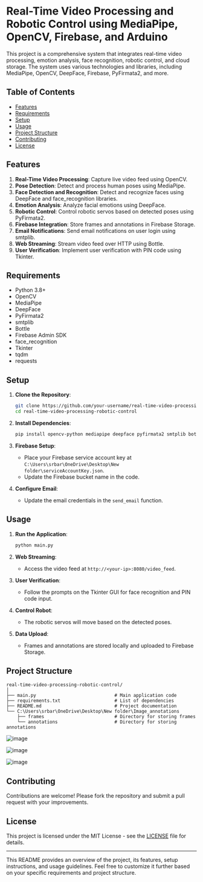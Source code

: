 # Real-Time Video Processing and Robotic Control using MediaPipe, OpenCV, Firebase, and Arduino

This project is a comprehensive system that integrates real-time video processing, emotion analysis, face recognition, robotic control, and cloud storage. The system uses various technologies and libraries, including MediaPipe, OpenCV, DeepFace, Firebase, PyFirmata2, and more.

## Table of Contents

- [Features](#features)
- [Requirements](#requirements)
- [Setup](#setup)
- [Usage](#usage)
- [Project Structure](#project-structure)
- [Contributing](#contributing)
- [License](#license)

## Features

1. **Real-Time Video Processing**: Capture live video feed using OpenCV.
2. **Pose Detection**: Detect and process human poses using MediaPipe.
3. **Face Detection and Recognition**: Detect and recognize faces using DeepFace and face_recognition libraries.
4. **Emotion Analysis**: Analyze facial emotions using DeepFace.
5. **Robotic Control**: Control robotic servos based on detected poses using PyFirmata2.
6. **Firebase Integration**: Store frames and annotations in Firebase Storage.
7. **Email Notifications**: Send email notifications on user login using smtplib.
8. **Web Streaming**: Stream video feed over HTTP using Bottle.
9. **User Verification**: Implement user verification with PIN code using Tkinter.

## Requirements

- Python 3.8+
- OpenCV
- MediaPipe
- DeepFace
- PyFirmata2
- smtplib
- Bottle
- Firebase Admin SDK
- face_recognition
- Tkinter
- tqdm
- requests

## Setup

1. **Clone the Repository**:

   ```bash
   git clone https://github.com/your-username/real-time-video-processing-robotic-control.git
   cd real-time-video-processing-robotic-control
   ```

2. **Install Dependencies**:

   ```bash
   pip install opencv-python mediapipe deepface pyfirmata2 smtplib bottle firebase-admin face-recognition tqdm requests
   ```

3. **Firebase Setup**:
   - Place your Firebase service account key at `C:\Users\srbar\OneDrive\Desktop\New folder\serviceAccountKey.json`.
   - Update the Firebase bucket name in the code.

4. **Configure Email**:
   - Update the email credentials in the `send_email` function.

## Usage

1. **Run the Application**:

   ```bash
   python main.py
   ```

2. **Web Streaming**:
   - Access the video feed at `http://<your-ip>:8080/video_feed`.

3. **User Verification**:
   - Follow the prompts on the Tkinter GUI for face recognition and PIN code input.

4. **Control Robot**:
   - The robotic servos will move based on the detected poses.

5. **Data Upload**:
   - Frames and annotations are stored locally and uploaded to Firebase Storage.

## Project Structure

```
real-time-video-processing-robotic-control/
│
├── main.py                             # Main application code
├── requirements.txt                    # List of dependencies
├── README.md                           # Project documentation
└── C:\Users\srbar\OneDrive\Desktop\New folder\Image_annotations
    ├── frames                          # Directory for storing frames
    └── annotations                     # Directory for storing annotations
```
![image](https://github.com/clenser/RoboVision/assets/100501976/1fb4cb3d-5092-4573-a187-ba358ec3b574)

![image](https://github.com/clenser/RoboVision/assets/100501976/223fa2b5-0a5c-435c-ab5a-4b4df539ea4c)

![image](https://github.com/clenser/RoboVision/assets/100501976/09d9de1b-b6ec-4f21-b752-ba8554911529)
## Contributing

Contributions are welcome! Please fork the repository and submit a pull request with your improvements.

## License

This project is licensed under the MIT License - see the [LICENSE](LICENSE) file for details.

---

This README provides an overview of the project, its features, setup instructions, and usage guidelines. Feel free to customize it further based on your specific requirements and project structure.
